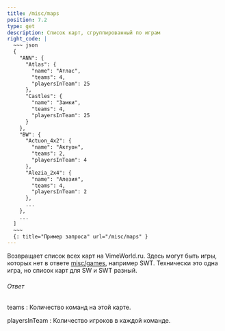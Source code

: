 ```yaml
---
title: /misc/maps
position: 7.2
type: get
description: Список карт, сгруппированный по играм
right_code: |
  ~~~ json
  {
    "ANN": {
      "Atlas": {
        "name": "Атлас",
        "teams": 4,
        "playersInTeam": 25
      },
      "Castles": {
        "name": "Замки",
        "teams": 4,
        "playersInTeam": 25
      }
    },
    "BW": {
      "Actuon_4x2": {
        "name": "Актуон",
        "teams": 2,
        "playersInTeam": 4
      },
      "Alezia_2x4": {
        "name": "Алезия",
        "teams": 4,
        "playersInTeam": 2
      },
      ...
    },
    ...
  ]
  ~~~
  {: title="Пример запроса" url="/misc/maps" }
---
```


Возвращает список всех карт на VimeWorld.ru. Здесь могут быть игры, которых нет в ответе [misc/games](#apimisc_games_get), например SWT.
Технически это одна игра, но список карт для SW и SWT разный.

<h6>Ответ</h6>
teams
: Количество команд на этой карте.

playersInTeam
: Количество игроков в каждой команде.
